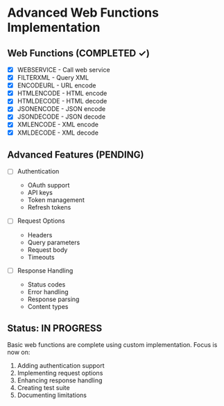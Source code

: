 # Advanced Web Functions Implementation

## Web Functions (COMPLETED ✓)
- [x] WEBSERVICE - Call web service
- [x] FILTERXML - Query XML
- [x] ENCODEURL - URL encode
- [x] HTMLENCODE - HTML encode
- [x] HTMLDECODE - HTML decode
- [x] JSONENCODE - JSON encode
- [x] JSONDECODE - JSON decode
- [x] XMLENCODE - XML encode
- [x] XMLDECODE - XML decode

## Advanced Features (PENDING)
- [ ] Authentication
  - OAuth support
  - API keys
  - Token management
  - Refresh tokens

- [ ] Request Options
  - Headers
  - Query parameters
  - Request body
  - Timeouts

- [ ] Response Handling
  - Status codes
  - Error handling
  - Response parsing
  - Content types

## Status: IN PROGRESS
Basic web functions are complete using custom implementation. Focus is now on:
1. Adding authentication support
2. Implementing request options
3. Enhancing response handling
4. Creating test suite
5. Documenting limitations